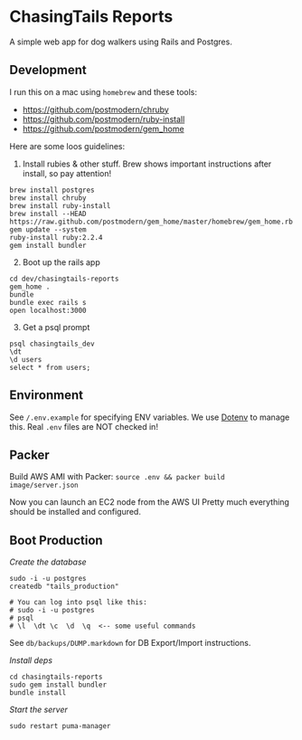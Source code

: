 ChasingTails Reports
====================

A simple web app for dog walkers using Rails and Postgres.

Development
-----------

I run this on a mac using `homebrew` and these tools:
- https://github.com/postmodern/chruby
- https://github.com/postmodern/ruby-install
- https://github.com/postmodern/gem_home

Here are some loos guidelines:

1. Install rubies & other stuff.  Brew shows important instructions after install, so pay attention!
```
brew install postgres
brew install chruby
brew install ruby-install
brew install --HEAD https://raw.github.com/postmodern/gem_home/master/homebrew/gem_home.rb
gem update --system
ruby-install ruby:2.2.4
gem install bundler
```

2. Boot up the rails app
```
cd dev/chasingtails-reports
gem_home .
bundle
bundle exec rails s
open localhost:3000
```

3. Get a psql prompt
```
psql chasingtails_dev
\dt
\d users
select * from users;
```

Environment
-----------
See `/.env.example` for specifying ENV variables.
We use [Dotenv](https://github.com/bkeepers/dotenv) to manage this.
Real `.env` files are NOT checked in!


Packer
------
Build AWS AMI with Packer:
`source .env && packer build image/server.json`

Now you can launch an EC2 node from the AWS UI
Pretty much everything should be installed and configured.

Boot Production
---------------

*Create the database*
```
sudo -i -u postgres
createdb "tails_production"

# You can log into psql like this:
# sudo -i -u postgres
# psql
# \l  \dt \c  \d  \q  <-- some useful commands
```
See `db/backups/DUMP.markdown` for DB Export/Import instructions.

*Install deps*
```
cd chasingtails-reports
sudo gem install bundler
bundle install
```

*Start the server*
```
sudo restart puma-manager
```
